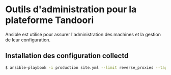 Outils d'administration pour la plateforme Tandoori
===================================================

Ansible est utilisé pour assurer l'administration des machines et la gestion de leur configuration.

Installation des configuration collectd
---------------------------------------

```bash
$ ansible-playbook -i production site.yml --limit reverse_proxies --tags collectd -u admin -s
```
